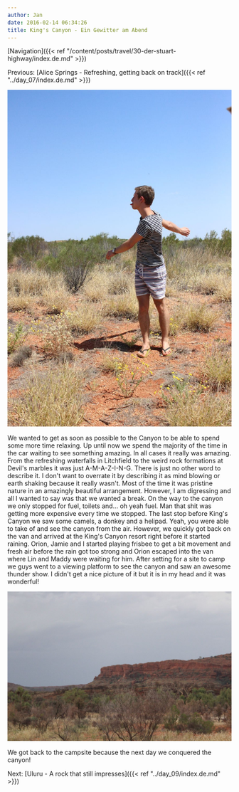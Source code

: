```yaml
---
author: Jan
date: 2016-02-14 06:34:26
title: King's Canyon - Ein Gewitter am Abend
---
```


[Navigation]({{< ref "/content/posts/travel/30-der-stuart-highway/index.de.md" >}})

Previous: [Alice Springs - Refreshing, getting back on track]({{< ref "../day_07/index.de.md" >}})

![](images/orion.jpg)

We wanted to get as soon as possible to the Canyon to be able to spend some
more time relaxing. Up until now we spend the majority of the time in the car
waiting to see something amazing. In all cases it really was amazing. From the
refreshing waterfalls in Litchfield to the weird rock formations at
Devil's marbles it was just A-M-A-Z-I-N-G. There is just no other word to
describe it. I don't want to overrate it by describing it as mind blowing
or earth shaking because it really wasn't. Most of the time it was
pristine nature in an amazingly beautiful arrangement. However, I am digressing
and all I wanted to say was that we wanted a break. On the way to the canyon we
only stopped for fuel, toilets and... oh yeah fuel. Man that shit was
getting more expensive every time we stopped. The last stop before King's
Canyon we saw some camels, a donkey and a helipad. Yeah, you were able to take
of and see the canyon from the air. However, we quickly got back on the van and
arrived at the King's Canyon resort right before it started raining.
Orion, Jamie and I started playing frisbee to get a bit movement and fresh air
before the rain got too strong and Orion escaped into the van where Lin and
Maddy were waiting for him. After setting for a site to camp we guys went to a
viewing platform to see the canyon and saw an awesome thunder show. I
didn't get a nice picture of it but it is in my head and it was
wonderful!

![](images/canyon.jpg)

We got back to the campsite because the next day we conquered the canyon!

Next: [Uluru - A rock that still impresses]({{< ref "../day_09/index.de.md" >}})
